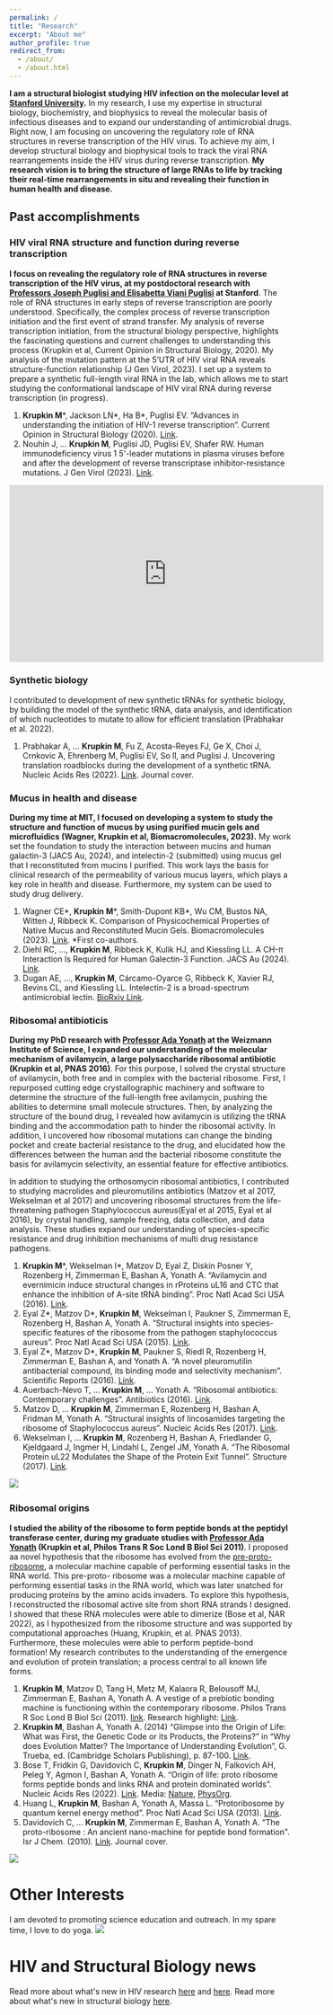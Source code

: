 ```yaml
---
permalink: /
title: "Research"
excerpt: "About me"
author_profile: true
redirect_from: 
  - /about/
  - /about.html
---
```


**I am a structural biologist studying HIV infection on the molecular level at [Stanford University](https://profiles.stanford.edu/miri-krupkin).** In my research, I use my expertise in structural biology, biochemistry, and biophysics to reveal the molecular basis of infectious diseases and to expand our understanding of antimicrobial drugs. Right now, I am focusing on uncovering the regulatory role of RNA structures in reverse transcription of the HIV virus. To achieve my aim, I develop structural biology and biophysical tools to track the viral RNA rearrangements inside the HIV virus during reverse transcription. **My research vision is to bring the structure of large RNAs to life by tracking their real-time rearrangements in situ and revealing their function in human health and disease.**


## Past accomplishments
### HIV viral RNA structure and function during reverse transcription
**I focus on revealing the regulatory role of RNA structures in reverse transcription of the HIV virus, at my postdoctoral research with [Professors Joseph Puglisi and Elisabetta Viani Puglisi](https://puglisi.stanford.edu) at Stanford**. The role of RNA structures in early steps of reverse transcription are poorly understood. Specifically, the complex process of reverse transcription initiation and the first event of strand transfer. My analysis of reverse transcription initiation, from the structural biology perspective, highlights the fascinating questions and current challenges to understanding this process (Krupkin et al, Current Opinion in Structural Biology, 2020). My analysis of the mutation pattern at the 5’UTR of HIV viral RNA reveals structure-function relationship (J Gen Virol, 2023). I set up a system to prepare a synthetic full-length viral RNA in the lab, which allows me to start studying the conformational landscape of HIV viral RNA during reverse transcription (in progress). 

1. **Krupkin M**\*, Jackson LN\*, Ha B\*, Puglisi EV. “Advances in understanding the initiation of HIV-1 reverse transcription”. Current Opinion in Structural Biology (2020). [Link](https://www.sciencedirect.com/science/article/pii/S0959440X20301354?via%3Dihub).
2. Nouhin J, ... **Krupkin M**, Puglisi JD, Puglisi EV, Shafer RW. Human immunodeficiency virus 1 5'-leader mutations in plasma viruses before and after the development of reverse transcriptase inhibitor-resistance mutations. J Gen Virol (2023). [Link](https://www.microbiologyresearch.org/content/journal/jgv/10.1099/jgv.0.001898).

<iframe width="560" height="315" src="https://www.youtube.com/embed/HgKtNtVx-oQ?si=yAvsifTjvDl3rw0w" title="YouTube video player" frameborder="0" allow="accelerometer; autoplay; clipboard-write; encrypted-media; gyroscope; picture-in-picture; web-share" referrerpolicy="strict-origin-when-cross-origin" allowfullscreen></iframe>

### Synthetic biology
I contributed to development of new synthetic tRNAs for synthetic biology, by building the model of the synthetic tRNA, data analysis, and identification of which nucleotides to mutate to allow for efficient translation (Prabhakar et al. 2022).
1. Prabhakar A, ... **Krupkin M**, Fu Z, Acosta-Reyes FJ, Ge X, Choi J, Crnkovic ́A, Ehrenberg M, Puglisi EV, So ̈ll, and Puglisi J. Uncovering translation roadblocks during the development of a synthetic tRNA. Nucleic Acids Res (2022). [Link](https://academic.oup.com/nar/article/50/18/10201/6649945?login=false). Journal cover.

### Mucus in health and disease 
**During my time at MIT, I focused on developing a system to study the structure and function of mucus by using purified mucin gels and microfluidics (Wagner, Krupkin et al, Biomacromolecules, 2023).** My work set the foundation to study the interaction between mucins and human galactin-3 (JACS Au, 2024), and intelectin-2 (submitted) using mucus gel that I reconstituted from mucins I purified. This work lays the basis for clinical research of the permeability of various mucus layers, which plays a key role in health and disease. Furthermore, my system can be used to study drug delivery. 
1. Wagner CE\*, **Krupkin M**\*, Smith-Dupont KB\*, Wu CM, Bustos NA, Witten J, Ribbeck K. Comparison of Physicochemical Properties of Native Mucus and Reconstituted Mucin Gels. Biomacromolecules (2023). [Link](https://pubs.acs.org/doi/10.1021/acs.biomac.2c01016). \*First co-authors.
2. Diehl RC, ..., **Krupkin M**, Ribbeck K, Kulik HJ, and Kiessling LL. A CH-π Interaction Is Required for Human Galectin-3 Function. JACS Au (2024). [Link](https://pubs.acs.org/doi/10.1021/jacsau.4c00357).
3. Dugan AE, …, **Krupkin M**, Cárcamo-Oyarce G, Ribbeck K, Xavier RJ, Bevins CL, and Kiessling LL. Intelectin-2 is a broad-spectrum antimicrobial lectin. [BioRxiv Link](https://www.biorxiv.org/content/10.1101/2025.06.09.658748v1). 

### Ribosomal antibioticis 
**During my PhD research with [Professor Ada Yonath](http://www.weizmann.ac.il/sb/Pages/Yonath/) at the Weizmann Institute of Science, I expanded our understanding of the molecular mechanism of avilamycin, a large polysaccharide ribosomal antibiotic (Krupkin et al, PNAS 2016)**. For this purpose, I solved the crystal structure of avilamycin, both free and in complex with the bacterial ribosome. First, I repurposed cutting edge crystallographic machinery and software to determine the structure of the full-length free avilamycin, pushing the abilities to determine small molecule structures. Then, by analyzing the structure of the bound drug, I revealed how avilamycin is utilizing the tRNA binding and the accommodation path to hinder the ribosomal activity. In addition, I uncovered how ribosomal mutations can change the binding pocket and create bacterial resistance to the drug, and elucidated how the differences between the human and the bacterial ribosome constitute the basis for avilamycin selectivity, an essential feature for effective antibiotics. </p>

<p> In addition to studying the orthosomycin ribosomal antibiotics, I contributed to studying macrolides and pleuromutilins antibiotics (Matzov et al 2017, Wekselman et al 2017) and uncovering ribosomal structures from the life-threatening pathogen Staphylococcus aureus(Eyal et al 2015, Eyal et al 2016), by crystal handling, sample freezing, data collection, and data analysis. These studies expand our understanding of species-specific resistance and drug inhibition mechanisms of multi drug resistance pathogens.  </p>

1. **Krupkin M**\*, Wekselman I\*, Matzov D, Eyal Z, Diskin Posner Y, Rozenberg H, Zimmerman E, Bashan A, Yonath A. “Avilamycin and evernimicin induce structural changes in rProteins uL16 and CTC that enhance the inhibition of A-site tRNA binding”. Proc Natl Acad Sci USA (2016). [Link](https://www.pnas.org/content/113/44/E6796).
2. Eyal Z\*, Matzov D\*, **Krupkin M**, Wekselman I, Paukner S, Zimmerman E, Rozenberg H, Bashan A, Yonath A. “Structural insights into species-specific features of the ribosome from the pathogen staphylococcus aureus”. Proc Natl Acad Sci USA (2015). [Link](https://www.pnas.org/content/112/43/E5805).
3. Eyal Z\*, Matzov D\*, **Krupkin M**, Paukner S, Riedl R, Rozenberg H, Zimmerman E, Bashan A, and Yonath A. “A novel pleuromutilin antibacterial compound, its binding mode and selectivity mechanism”. Scientific Reports (2016). [Link](https://www.nature.com/articles/srep39004).
4. Auerbach-Nevo T, ... **Krupkin M**, ... Yonath A. “Ribosomal antibiotics: Contemporary challenges”. Antibiotics (2016). [Link](https://www.mdpi.com/2079-6382/5/3/24).
5. Matzov D, ... **Krupkin M**, Zimmerman E, Rozenberg H, Bashan A, Fridman M, Yonath A. “Structural insights of lincosamides targeting the ribosome of Staphylococcus aureus”. Nucleic Acids Res (2017). [Link](https://academic.oup.com/nar/article/45/17/10284/4056233).
6. Wekselman I, ... **Krupkin M**, Rozenberg H, Bashan A, Friedlander G, Kjeldgaard J, Ingmer H, Lindahl L, Zengel JM, Yonath A. “The Ribosomal Protein uL22 Modulates the Shape of the Protein Exit Tunnel”. Structure (2017). [Link](https://www.cell.com/structure/fulltext/S0969-2126(17)30184-3?_returnURL=https%3A%2F%2Flinkinghub.elsevier.com%2Fretrieve%2Fpii%2FS0969212617301843%3Fshowall%3Dtrue).


![](/images/avilamycin-wide.png) 

### Ribosomal origins 
**I studied the ability of the ribosome to form peptide bonds at the peptidyl transferase center, during my graduate studies with [Professor Ada Yonath](http://www.weizmann.ac.il/sb/Pages/Yonath/) (Krupkin et al, Philos Trans R Soc Lond B Biol Sci 2011)**. I proposed aa novel hypothesis that the ribosome has evolved from the [pre-proto-ribosome](https://www.ncbi.nlm.nih.gov/pmc/articles/PMC3158926/), a molecular machine capable of performing essential tasks in the RNA world. This pre-proto- ribosome was a molecular machine capable of performing essential tasks in the RNA world, which was later snatched for producing proteins by the amino acids invaders. To explore this hypothesis, I reconstructed the ribosomal active site from short RNA strands I designed. I showed that these RNA molecules were able to dimerize (Bose et al, NAR 2022), as I hypothesized from the ribosome structure and was supported by computational approaches (Huang, Krupkin, et al. PNAS 2013). Furthermore, these molecules were able to perform peptide-bond formation! My research contributes to the understanding of the emergence and evolution of protein translation; a process central to all known life forms.

1. **Krupkin M**, Matzov D, Tang H, Metz M, Kalaora R, Belousoff MJ, Zimmerman E, Bashan A, Yonath A. A vestige of a prebiotic bonding machine is functioning within the contemporary ribosome. Philos Trans R Soc Lond B Biol Sci (2011). [link](https://www.ncbi.nlm.nih.gov/pmc/articles/PMC3158926/). Research highlight: [Link](https://royalsocietypublishing.org/doi/10.1098/rstb.2011.0133).
2. **Krupkin M**, Bashan A, Yonath A. (2014) “Glimpse into the Origin of Life: What was First, the Genetic Code or its Products, the Proteins?” in “Why does Evolution Matter? The Importance of Understanding Evolution”, G. Trueba, ed. (Cambridge Scholars Publishing), p. 87-100. [Link](https://books.google.com/books?id=f-OmBgAAQBAJ&pg=PA87&lpg=PA87&dq=Glimpse+into+the+Origin+of+Life:+What+was+First,+the+Genetic+Code+or+its+Products,+the+Proteins&source=bl&ots=OfDCcxfFms&sig=ACfU3U1jf3a2PyFrnEm_H8k-J_vAotgYvg&hl=en&sa=X&ved=2ahUKEwjwgOjcz_XpAhXTIjQIHcnGBGkQ6AEwAXoECAkQAQ#v=onepage&q=Glimpse%20into%20the%20Origin%20of%20Life%3A%20What%20was%20First%2C%20the%20Genetic%20Code%20or%20its%20Products%2C%20the%20Proteins&f=false).
3. Bose T, Fridkin G, Davidovich C, **Krupkin M**, Dinger N, Falkovich AH, Peleg Y, Agmon I, Bashan A, Yonath A. “Origin of life: proto ribosome forms peptide bonds and links RNA and protein dominated worlds”. Nucleic Acids Res (2022). [Link](https://academic.oup.com/nar/article/50/4/1815/6523807?login=false). Media: [Nature](https://www.nature.com/articles/d41586-023-00574-4), [PhysOrg](https://phys.org/news/2022-09-life-rna-pocket.html#google_vignette).
4.  Huang L, **Krupkin M**, Bashan A, Yonath A, Massa L. “Protoribosome by quantum kernel energy method”. Proc Natl Acad Sci USA (2013). [Link](https://www.pnas.org/doi/10.1073/pnas.1314112110).
5. Davidovich C, ... **Krupkin M**, Zimmerman E, Bashan A, Yonath A. “The proto-ribosome : An ancient nano-machine for peptide bond formation". Isr J Chem. (2010). [Link](https://onlinelibrary.wiley.com/doi/10.1002/ijch.201000012). Journal cover.

  ![](/images/2011-protoribosome.png)     


Other Interests
======
I am devoted to promoting science education and outreach. 
In my spare time, I love to do yoga. 
![](/images/Yoga-Boston.png) 

HIV and Structural Biology news
======
Read more about what's new in HIV research [here](https://mirikrupkin.github.io/posts/2020/04/blog-post-2/) and [here](https://mirikrupkin.github.io/posts/2020/05/blog-post-1/). Read more about what's new in structural biology [here](https://mirikrupkin.github.io/posts/2020/06/blog-post-1/). 




